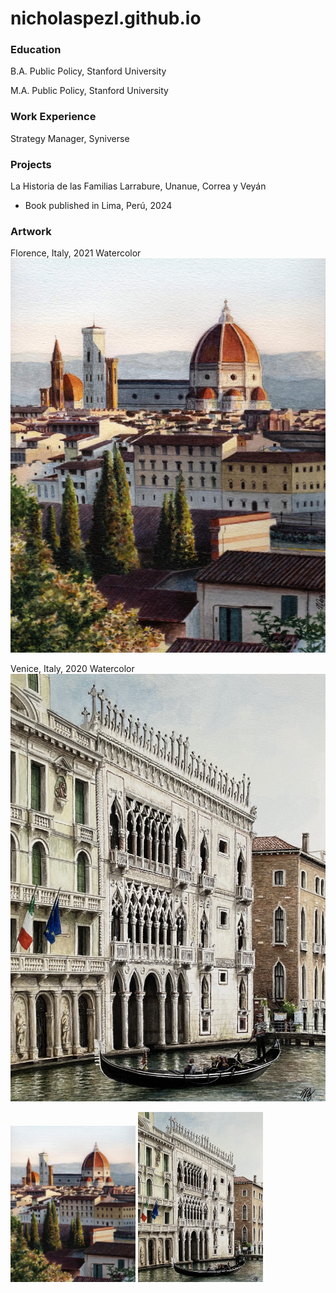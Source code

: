 # nicholaspezl.github.io
### Education
B.A. Public Policy, Stanford University

M.A. Public Policy, Stanford University

### Work Experience
Strategy Manager, Syniverse

### Projects
La Historia de las Familias Larrabure, Unanue, Correa y Veyán
- Book published in Lima, Perú, 2024

### Artwork
Florence, Italy, 2021
Watercolor
![Florence Italy 2021](/docs/assets/Florence.JPG)

Venice, Italy, 2020
Watercolor
![Venice Italy 2020](/docs/assets/Venice.jpg)

<img src = "/docs/assets/Florence.JPG" width ="200" /> <img src = "/docs/assets/Venice.jpg" width ="200" />

